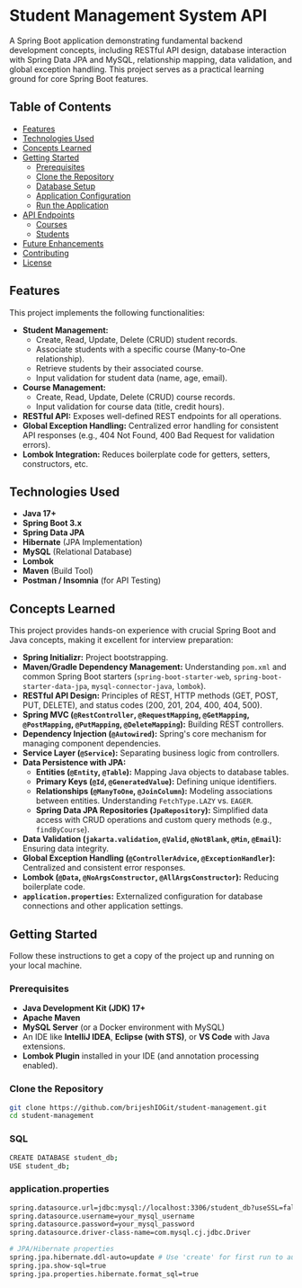 # Student Management System API

A Spring Boot application demonstrating fundamental backend development concepts, including RESTful API design, database interaction with Spring Data JPA and MySQL, relationship mapping, data validation, and global exception handling. This project serves as a practical learning ground for core Spring Boot features.

## Table of Contents

* [Features](#features)
* [Technologies Used](#technologies-used)
* [Concepts Learned](#concepts-learned)
* [Getting Started](#getting-started)
    * [Prerequisites](#prerequisites)
    * [Clone the Repository](#clone-the-repository)
    * [Database Setup](#database-setup)
    * [Application Configuration](#application-configuration)
    * [Run the Application](#run-the-application)
* [API Endpoints](#api-endpoints)
    * [Courses](#courses)
    * [Students](#students)
* [Future Enhancements](#future-enhancements)
* [Contributing](#contributing)
* [License](#license)

## Features

This project implements the following functionalities:

* **Student Management:**
    * Create, Read, Update, Delete (CRUD) student records.
    * Associate students with a specific course (Many-to-One relationship).
    * Retrieve students by their associated course.
    * Input validation for student data (name, age, email).
* **Course Management:**
    * Create, Read, Update, Delete (CRUD) course records.
    * Input validation for course data (title, credit hours).
* **RESTful API:** Exposes well-defined REST endpoints for all operations.
* **Global Exception Handling:** Centralized error handling for consistent API responses (e.g., 404 Not Found, 400 Bad Request for validation errors).
* **Lombok Integration:** Reduces boilerplate code for getters, setters, constructors, etc.

## Technologies Used

* **Java 17+**
* **Spring Boot 3.x**
* **Spring Data JPA**
* **Hibernate** (JPA Implementation)
* **MySQL** (Relational Database)
* **Lombok**
* **Maven** (Build Tool)
* **Postman / Insomnia** (for API Testing)

## Concepts Learned

This project provides hands-on experience with crucial Spring Boot and Java concepts, making it excellent for interview preparation:

* **Spring Initializr:** Project bootstrapping.
* **Maven/Gradle Dependency Management:** Understanding `pom.xml` and common Spring Boot starters (`spring-boot-starter-web`, `spring-boot-starter-data-jpa`, `mysql-connector-java`, `lombok`).
* **RESTful API Design:** Principles of REST, HTTP methods (GET, POST, PUT, DELETE), and status codes (200, 201, 204, 400, 404, 500).
* **Spring MVC (`@RestController`, `@RequestMapping`, `@GetMapping`, `@PostMapping`, `@PutMapping`, `@DeleteMapping`):** Building REST controllers.
* **Dependency Injection (`@Autowired`):** Spring's core mechanism for managing component dependencies.
* **Service Layer (`@Service`):** Separating business logic from controllers.
* **Data Persistence with JPA:**
    * **Entities (`@Entity`, `@Table`):** Mapping Java objects to database tables.
    * **Primary Keys (`@Id`, `@GeneratedValue`):** Defining unique identifiers.
    * **Relationships (`@ManyToOne`, `@JoinColumn`):** Modeling associations between entities. Understanding `FetchType.LAZY` vs. `EAGER`.
    * **Spring Data JPA Repositories (`JpaRepository`):** Simplified data access with CRUD operations and custom query methods (e.g., `findByCourse`).
* **Data Validation (`jakarta.validation`, `@Valid`, `@NotBlank`, `@Min`, `@Email`):** Ensuring data integrity.
* **Global Exception Handling (`@ControllerAdvice`, `@ExceptionHandler`):** Centralized and consistent error responses.
* **Lombok (`@Data`, `@NoArgsConstructor`, `@AllArgsConstructor`):** Reducing boilerplate code.
* **`application.properties`:** Externalized configuration for database connections and other application settings.

## Getting Started

Follow these instructions to get a copy of the project up and running on your local machine.

### Prerequisites

* **Java Development Kit (JDK) 17+**
* **Apache Maven**
* **MySQL Server** (or a Docker environment with MySQL)
* An IDE like **IntelliJ IDEA**, **Eclipse (with STS)**, or **VS Code** with Java extensions.
* **Lombok Plugin** installed in your IDE (and annotation processing enabled).

### Clone the Repository

```bash
git clone https://github.com/brijeshIOGit/student-management.git
cd student-management
```
### SQL

```bash
CREATE DATABASE student_db;
USE student_db;
```

### application.properties

```bash
spring.datasource.url=jdbc:mysql://localhost:3306/student_db?useSSL=false&serverTimezone=UTC
spring.datasource.username=your_mysql_username
spring.datasource.password=your_mysql_password
spring.datasource.driver-class-name=com.mysql.cj.jdbc.Driver

# JPA/Hibernate properties
spring.jpa.hibernate.ddl-auto=update # Use 'create' for first run to auto-create tables, then 'update'
spring.jpa.show-sql=true
spring.jpa.properties.hibernate.format_sql=true
```